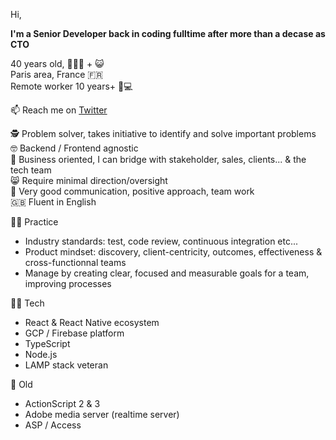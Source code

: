 Hi,

**I'm a Senior Developer back in coding fulltime after more than a decase as CTO**

40 years old, 👨‍👩‍👦 + 😺  
Paris area, France 🇫🇷  
Remote worker 10 years+ 🏡💻   

📫 Reach me on [Twitter](https://twitter.com/retfu)

🕵️ Problem solver, takes initiative to identify and solve important problems  
🤓 Backend / Frontend agnostic  
🤝 Business oriented, I can bridge with stakeholder, sales, clients... & the tech team  
😸 Require minimal direction/oversight  
👊 Very good communication, positive approach, team work  
🇬🇧 Fluent in English  

👨‍🔧 Practice
- Industry standards: test, code review, continuous integration etc...
- Product mindset: discovery, client-centricity, outcomes, effectiveness & cross-functionnal teams
- Manage by creating clear, focused and measurable goals for a team, improving processes

👨‍💻 Tech
- React & React Native ecosystem
- GCP / Firebase platform
- TypeScript
- Node.js
- LAMP stack veteran

👴 Old
- ActionScript 2 & 3
- Adobe media server (realtime server)
- ASP / Access
